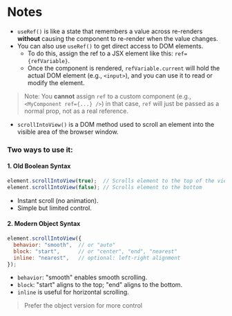 # Notes

- `useRef()` is like a state that remembers a value across re-renders **without** causing the component to re-render when the value changes.
- You can also use `useRef()` to get direct access to DOM elements.
   - To do this, assign the ref to a JSX element like this: `ref={refVariable}`.
   - Once the component is rendered, `refVariable.current` will hold the actual DOM element (e.g., `<input>`), and you can use it to read or modify the element.

> Note: You **cannot** assign `ref` to a custom component (e.g., `<MyComponent ref={...} />`) in that case, `ref` will just be passed as a normal prop, not as a real reference.

- `scrollIntoView()` is a DOM method used to scroll an element into the visible area of the browser window.

### Two ways to use it:

#### 1. **Old Boolean Syntax**

```js
element.scrollIntoView(true);  // Scrolls element to the top of the viewport
element.scrollIntoView(false); // Scrolls element to the bottom
```
   - Instant scroll (no animation).
   - Simple but limited control.

#### 2. **Modern Object Syntax**

```js
element.scrollIntoView({
  behavior: "smooth",  // or "auto"
  block: "start",      // or "center", "end", "nearest"
  inline: "nearest",   // optional: left-right alignment
});
```
- `behavior`: "smooth" enables smooth scrolling.
- `block`: "start" aligns to the top; "end" aligns to the bottom.
- `inline` is useful for horizontal scrolling.

> Prefer the object version for more control